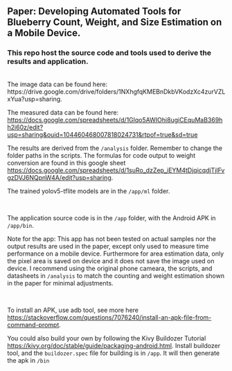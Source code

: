 
## Paper: Developing Automated Tools for Blueberry Count, Weight, and Size Estimation on a Mobile Device.

### This repo host the source code and tools used to derive the results and application.
<br>
The image data can be found here: https://drive.google.com/drive/folders/1NXhgfqKMEBnDkbVKodzXc4zurVZLxYua?usp=sharing.

The measured data can be found here: https://docs.google.com/spreadsheets/d/1Glqo5AWIOhi8ugiCEquMaB369hh2i60z/edit?usp=sharing&ouid=104460468007818024731&rtpof=true&sd=true

The results are derived from the `/analysis` folder. Remember to change the folder paths in the scripts. The formulas for code output to weight conversion are found in this google sheet https://docs.google.com/spreadsheets/d/1suRo_dzZep_iEYM4tDjqicqdjTjlFvgzDVJ6NQpnW4A/edit?usp=sharing.

The trained yolov5-tflite models are in the `/app/ml` folder.

<br>

The application source code is in the `/app` folder, with the Android APK in `/app/bin`. 

Note for the app: This app has not been tested on actual samples nor the output results are used in the paper, except only used to measure time performance on a mobile device. Furthermore for area estimation data, only the pixel area is saved on device and it does not save the image used on device. I recommend using the original phone cameara, the scripts, and datasheets in `/analysis` to match the counting and weight estimation shown in the paper for minimal adjustments.

<br>

To install an APK, use adb tool, see more here https://stackoverflow.com/questions/7076240/install-an-apk-file-from-command-prompt. 

You could also build your own by following the Kivy Buildozer Tutorial https://kivy.org/doc/stable/guide/packaging-android.html. Install buildozer tool, and the `buildozer.spec` file for building is in `/app`. It will then generate the apk in `/bin`

